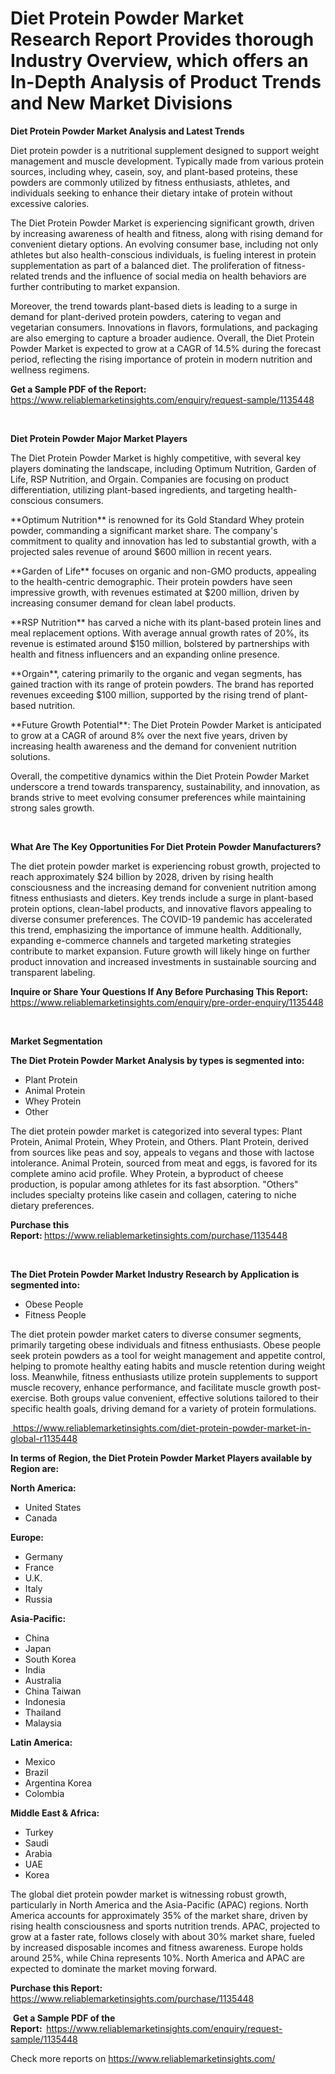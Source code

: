 <p><h1>Diet Protein Powder Market Research Report Provides thorough Industry Overview, which offers an In-Depth Analysis of Product Trends and New Market Divisions</h1></p><p><strong>Diet Protein Powder Market Analysis and Latest Trends</strong></p>
<p><p>Diet protein powder is a nutritional supplement designed to support weight management and muscle development. Typically made from various protein sources, including whey, casein, soy, and plant-based proteins, these powders are commonly utilized by fitness enthusiasts, athletes, and individuals seeking to enhance their dietary intake of protein without excessive calories. </p><p>The Diet Protein Powder Market is experiencing significant growth, driven by increasing awareness of health and fitness, along with rising demand for convenient dietary options. An evolving consumer base, including not only athletes but also health-conscious individuals, is fueling interest in protein supplementation as part of a balanced diet. The proliferation of fitness-related trends and the influence of social media on health behaviors are further contributing to market expansion.</p><p>Moreover, the trend towards plant-based diets is leading to a surge in demand for plant-derived protein powders, catering to vegan and vegetarian consumers. Innovations in flavors, formulations, and packaging are also emerging to capture a broader audience. Overall, the Diet Protein Powder Market is expected to grow at a CAGR of 14.5% during the forecast period, reflecting the rising importance of protein in modern nutrition and wellness regimens.</p></p>
<p><strong>Get a Sample PDF of the Report:&nbsp;</strong> <a href="https://www.reliablemarketinsights.com/enquiry/request-sample/1135448?utm_campaign=2129&utm_medium=2&utm_source=Github&utm_content=ia&utm_term=14022025&utm_id=diet-protein-powder">https://www.reliablemarketinsights.com/enquiry/request-sample/1135448</a></p>
<p>&nbsp;</p>
<p><strong>Diet Protein Powder Major Market Players</strong></p>
<p><p>The Diet Protein Powder Market is highly competitive, with several key players dominating the landscape, including Optimum Nutrition, Garden of Life, RSP Nutrition, and Orgain. Companies are focusing on product differentiation, utilizing plant-based ingredients, and targeting health-conscious consumers.</p><p>**Optimum Nutrition** is renowned for its Gold Standard Whey protein powder, commanding a significant market share. The company's commitment to quality and innovation has led to substantial growth, with a projected sales revenue of around $600 million in recent years. </p><p>**Garden of Life** focuses on organic and non-GMO products, appealing to the health-centric demographic. Their protein powders have seen impressive growth, with revenues estimated at $200 million, driven by increasing consumer demand for clean label products.</p><p>**RSP Nutrition** has carved a niche with its plant-based protein lines and meal replacement options. With average annual growth rates of 20%, its revenue is estimated around $150 million, bolstered by partnerships with health and fitness influencers and an expanding online presence.</p><p>**Orgain**, catering primarily to the organic and vegan segments, has gained traction with its range of protein powders. The brand has reported revenues exceeding $100 million, supported by the rising trend of plant-based nutrition.</p><p>**Future Growth Potential**: The Diet Protein Powder Market is anticipated to grow at a CAGR of around 8% over the next five years, driven by increasing health awareness and the demand for convenient nutrition solutions.</p><p>Overall, the competitive dynamics within the Diet Protein Powder Market underscore a trend towards transparency, sustainability, and innovation, as brands strive to meet evolving consumer preferences while maintaining strong sales growth.</p></p>
<p>&nbsp;</p>
<p><strong>What Are The Key Opportunities For Diet Protein Powder Manufacturers?</strong></p>
<p><p>The diet protein powder market is experiencing robust growth, projected to reach approximately $24 billion by 2028, driven by rising health consciousness and the increasing demand for convenient nutrition among fitness enthusiasts and dieters. Key trends include a surge in plant-based protein options, clean-label products, and innovative flavors appealing to diverse consumer preferences. The COVID-19 pandemic has accelerated this trend, emphasizing the importance of immune health. Additionally, expanding e-commerce channels and targeted marketing strategies contribute to market expansion. Future growth will likely hinge on further product innovation and increased investments in sustainable sourcing and transparent labeling.</p></p>
<p><strong>Inquire or Share Your Questions If Any Before Purchasing This Report:</strong> <a href="https://www.reliablemarketinsights.com/enquiry/pre-order-enquiry/1135448?utm_campaign=2129&utm_medium=2&utm_source=Github&utm_content=ia&utm_term=14022025&utm_id=diet-protein-powder">https://www.reliablemarketinsights.com/enquiry/pre-order-enquiry/1135448</a></p>
<p>&nbsp;</p>
<p><strong>Market Segmentation</strong></p>
<p><strong>The Diet Protein Powder Market Analysis by types is segmented into:</strong></p>
<p><ul><li>Plant Protein</li><li>Animal Protein</li><li>Whey Protein</li><li>Other</li></ul></p>
<p><p>The diet protein powder market is categorized into several types: Plant Protein, Animal Protein, Whey Protein, and Others. Plant Protein, derived from sources like peas and soy, appeals to vegans and those with lactose intolerance. Animal Protein, sourced from meat and eggs, is favored for its complete amino acid profile. Whey Protein, a byproduct of cheese production, is popular among athletes for its fast absorption. "Others" includes specialty proteins like casein and collagen, catering to niche dietary preferences.</p></p>
<p><strong>Purchase this Report:&nbsp;</strong><a href="https://www.reliablemarketinsights.com/purchase/1135448?utm_campaign=2129&utm_medium=2&utm_source=Github&utm_content=ia&utm_term=14022025&utm_id=diet-protein-powder">https://www.reliablemarketinsights.com/purchase/1135448</a></p>
<p>&nbsp;</p>
<p><strong>The Diet Protein Powder Market Industry Research by Application is segmented into:</strong></p>
<p><ul><li>Obese People</li><li>Fitness People</li></ul></p>
<p><p>The diet protein powder market caters to diverse consumer segments, primarily targeting obese individuals and fitness enthusiasts. Obese people seek protein powders as a tool for weight management and appetite control, helping to promote healthy eating habits and muscle retention during weight loss. Meanwhile, fitness enthusiasts utilize protein supplements to support muscle recovery, enhance performance, and facilitate muscle growth post-exercise. Both groups value convenient, effective solutions tailored to their specific health goals, driving demand for a variety of protein formulations.</p></p>
<p><a href="https://www.reliablemarketinsights.com/diet-protein-powder-market-in-global-r1135448?utm_campaign=2129&utm_medium=2&utm_source=Github&utm_content=ia&utm_term=14022025&utm_id=diet-protein-powder">&nbsp;https://www.reliablemarketinsights.com/diet-protein-powder-market-in-global-r1135448</a></p>
<p><strong>In terms of Region, the Diet Protein Powder Market Players available by Region are:</strong></p>
<p>
    <p> <strong> North America: </strong>
        <ul>
            <li>United States</li>
            <li>Canada</li>
        </ul>
        </p> 
    <p> <strong> Europe: </strong>
        <ul>
            <li>Germany</li>
            <li>France</li>
            <li>U.K.</li>
            <li>Italy</li>
            <li>Russia</li>
        </ul>
        </p> 
    <p> <strong> Asia-Pacific: </strong>
        <ul>
            <li>China</li>
            <li>Japan</li>
            <li>South Korea</li>
            <li>India</li>
            <li>Australia</li>
            <li>China Taiwan</li>
            <li>Indonesia</li>
            <li>Thailand</li>
            <li>Malaysia</li>
        </ul>
        </p> 
    <p> <strong> Latin America: </strong>
        <ul>
            <li>Mexico</li>
            <li>Brazil</li>
            <li>Argentina Korea</li>
            <li>Colombia</li>
        </ul>
        </p> 
    <p> <strong> Middle East & Africa: </strong>
        <ul>
            <li>Turkey</li>
            <li>Saudi</li>
            <li>Arabia</li>
            <li>UAE</li>
            <li>Korea</li>
        </ul>
    </p>
    </p>
<p><p>The global diet protein powder market is witnessing robust growth, particularly in North America and the Asia-Pacific (APAC) regions. North America accounts for approximately 35% of the market share, driven by rising health consciousness and sports nutrition trends. APAC, projected to grow at a faster rate, follows closely with about 30% market share, fueled by increased disposable incomes and fitness awareness. Europe holds around 25%, while China represents 10%. North America and APAC are expected to dominate the market moving forward.</p></p>
<p><strong>Purchase this Report: </strong><a href="https://www.reliablemarketinsights.com/purchase/1135448?utm_campaign=2129&utm_medium=2&utm_source=Github&utm_content=ia&utm_term=14022025&utm_id=diet-protein-powder">https://www.reliablemarketinsights.com/purchase/1135448</a></p>
<p>&nbsp;<strong>Get a Sample PDF of the Report:&nbsp;&nbsp;</strong><a href="https://www.reliablemarketinsights.com/enquiry/request-sample/1135448?utm_campaign=2129&utm_medium=2&utm_source=Github&utm_content=ia&utm_term=14022025&utm_id=diet-protein-powder">https://www.reliablemarketinsights.com/enquiry/request-sample/1135448</a></p>
<p><strong></strong></p>
<p>Check more reports on <a href="https://www.reliablemarketinsights.com/?utm_campaign=2129&utm_medium=2&utm_source=Github&utm_content=ia&utm_term=14022025&utm_id=diet-protein-powder">https://www.reliablemarketinsights.com/</a></p>